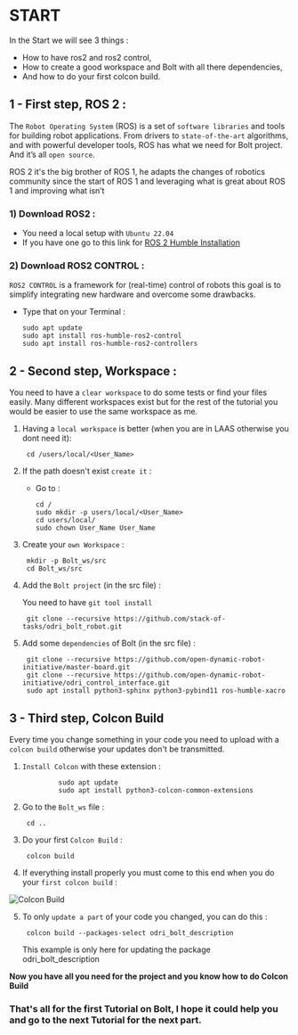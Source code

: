 # START
In the Start we will see 3 things :
-   How to have ros2 and ros2 control,
-   How to create a good workspace and Bolt with all there dependencies,
-   And how to do your first colcon build.


## 1 - First step, ROS 2 :

The `Robot Operating System` (ROS) is a set of `software libraries` and tools for building robot applications. From drivers to `state-of-the-art` algorithms, and with powerful developer tools, ROS has what we need for Bolt project. And it’s all `open source`.

ROS 2 it's the big brother of ROS 1, he adapts the changes of robotics community since the start of ROS 1 and leveraging what is great about ROS 1 and improving what isn’t


### 1) Download ROS2 :

- You need a local setup with `Ubuntu 22.04`
- If you have one go to this link for [ROS 2 Humble Installation](https://docs.ros.org/en/humble/Installation.html)

### 2) Download ROS2 CONTROL :

`ROS2 CONTROL` is a framework for (real-time) control of robots this goal is to simplify integrating new hardware and overcome some drawbacks.

- Type that on your Terminal :

      sudo apt update
      sudo apt install ros-humble-ros2-control
      sudo apt install ros-humble-ros2-controllers


## 2 - Second step, Workspace :

You need to have a `clear workspace` to do some tests or find your files easily. Many different workspaces exist but for the rest of the tutorial you would be easier to use the same workspace as me.

1) Having a `local workspace` is better (when you are in LAAS otherwise you dont need it):

        cd /users/local/<User_Name>

2) If the path doesn't exist `create it` :
    - Go to :

          cd /
          sudo mkdir -p users/local/<User_Name>
          cd users/local/
          sudo chown User_Name User_Name

3) Create your `own Workspace` :

        mkdir -p Bolt_ws/src
        cd Bolt_ws/src

4) Add the `Bolt project` (in the src file) :

   You need to have `git tool install`

        git clone --recursive https://github.com/stack-of-tasks/odri_bolt_robot.git

5) Add some `dependencies` of Bolt (in the src file) :

        git clone --recursive https://github.com/open-dynamic-robot-initiative/master-board.git
        git clone --recursive https://github.com/open-dynamic-robot-initiative/odri_control_interface.git
        sudo apt install python3-sphinx python3-pybind11 ros-humble-xacro



## 3 - Third step, Colcon Build

Every time you change something in your code you need to upload with a `colcon build` otherwise your updates don't be transmitted.

1) `Install Colcon` with these extension :

                sudo apt update
                sudo apt install python3-colcon-common-extensions

2) Go to the `Bolt_ws` file :

        cd ..

3) Do your first `Colcon Build` :

        colcon build

4) If everything install properly you must come to this end when you do your `first colcon build` :

![Colcon Build](https://github.com/stack-of-tasks/odri_bolt_robot/blob/master/doc/pictures/Start_Bolt_1-R.png?raw=true "Colcon Build")

5) To only `update a part` of your code you changed, you can do this :

        colcon build --packages-select odri_bolt_description

    This example is only here for updating the package odri_bolt_description


**Now you have all you need for the project and you know how to do Colcon Build**



### That's all for the first Tutorial on Bolt, I hope it could help you and go to the next Tutorial for the next part.

